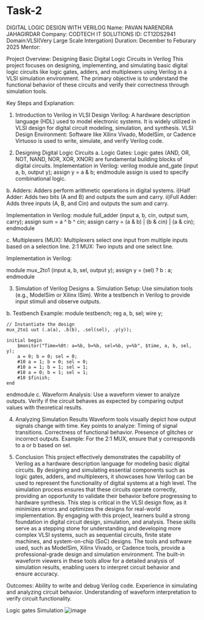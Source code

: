 # Task-2
DIGITAL LOGIC DESIGN WITH VERILOG
Name: PAVAN NARENDRA JAHAGIRDAR
Company: CODTECH IT SOLUTIONS
ID: CT12DS2941
Domain:VLSI(Very Large Scale Intergation)
Duration: December to Feburary 2025
Mentor:


Project Overview: Designing Basic Digital Logic Circuits in Verilog
This project focuses on designing, implementing, and simulating basic digital logic circuits like logic gates, adders, and multiplexers using Verilog in a VLSI simulation environment. The primary objective is to understand the functional behavior of these circuits and verify their correctness through simulation tools.

Key Steps and Explanation:
1. Introduction to Verilog in VLSI Design
Verilog: A hardware description language (HDL) used to model electronic systems. It is widely utilized in VLSI design for digital circuit modeling, simulation, and synthesis.
VLSI Design Environment: Software like Xilinx Vivado, ModelSim, or Cadence Virtuoso is used to write, simulate, and verify Verilog code.

2. Designing Digital Logic Circuits
a. Logic Gates:
Logic gates (AND, OR, NOT, NAND, NOR, XOR, XNOR) are fundamental building blocks of digital circuits.
Implementation in Verilog:
verilog
module and_gate (input a, b, output y);
    assign y = a & b;
endmodule
assign is used to specify combinational logic.

b. Adders:
Adders perform arithmetic operations in digital systems.
i)Half Adder: Adds two bits (A and B) and outputs the sum and carry.
ii)Full Adder: Adds three inputs (A, B, and Cin) and outputs the sum and carry.

Implementation in Verilog:
module full_adder (input a, b, cin, output sum, carry);
    assign sum = a ^ b ^ cin;
    assign carry = (a & b) | (b & cin) | (a & cin);
endmodule

c. Multiplexers (MUX):
Multiplexers select one input from multiple inputs based on a selection line.
2:1 MUX: Two inputs and one select line.

Implementation in Verilog:

module mux_2to1 (input a, b, sel, output y);
    assign y = (sel) ? b : a;
endmodule

3. Simulation of Verilog Designs
a. Simulation Setup:
Use simulation tools (e.g., ModelSim or Xilinx ISim).
Write a testbench in Verilog to provide input stimuli and observe outputs.

b. Testbench Example:
module testbench;
    reg a, b, sel;
    wire y;

    // Instantiate the design
    mux_2to1 uut (.a(a), .b(b), .sel(sel), .y(y));

    initial begin
        $monitor("Time=%0t: a=%b, b=%b, sel=%b, y=%b", $time, a, b, sel, y);
        a = 0; b = 0; sel = 0;
        #10 a = 1; b = 0; sel = 0;
        #10 a = 1; b = 1; sel = 1;
        #10 a = 0; b = 1; sel = 1;
        #10 $finish;
    end
endmodule
c. Waveform Analysis:
Use a waveform viewer to analyze outputs.
Verify if the circuit behaves as expected by comparing output values with theoretical results.

4. Analyzing Simulation Results
Waveform tools visually depict how output signals change with time.
Key points to analyze:
Timing of signal transitions.
Correctness of functional behavior.
Presence of glitches or incorrect outputs.
Example: For the 2:1 MUX, ensure that y corresponds to a or b based on sel.

5. Conclusion
This project effectively demonstrates the capability of Verilog as a hardware description language for modeling basic digital circuits.
By designing and simulating essential components such as logic gates, adders, and multiplexers, it showcases how Verilog can be used to
represent the functionality of digital systems at a high level.
The simulation process ensures that these circuits operate correctly, providing an opportunity to validate their behavior before progressing
to hardware synthesis. This step is critical in the VLSI design flow, as it minimizes errors and optimizes the designs for real-world implementation.
By engaging with this project, learners build a strong foundation in digital circuit design, simulation, and analysis. These skills serve as a 
stepping stone for understanding and developing more complex VLSI systems, such as sequential circuits, finite state machines, and system-on-chip (SoC) designs.
The tools and software used, such as ModelSim, Xilinx Vivado, or Cadence tools, provide a professional-grade design and simulation environment. 
The built-in waveform viewers in these tools allow for a detailed analysis of simulation results, enabling users to interpret circuit behavior and ensure accuracy.


Outcomes:
Ability to write and debug Verilog code.
Experience in simulating and analyzing circuit behavior.
Understanding of waveform interpretation to verify circuit functionality.

Logic gates Simulation ![image](https://github.com/user-attachments/assets/96cbabba-d3da-46dd-b723-db9055fbfc95)




